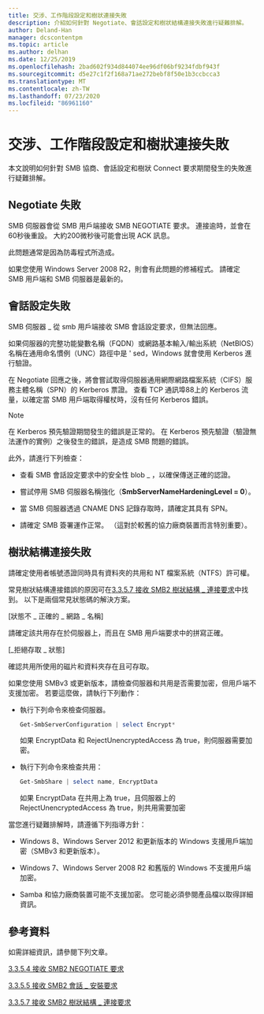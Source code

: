 ```yaml
---
title: 交涉、工作階段設定和樹狀連接失敗
description: 介紹如何針對 Negotiate、會話設定和樹狀結構連接失敗進行疑難排解。
author: Deland-Han
manager: dcscontentpm
ms.topic: article
ms.author: delhan
ms.date: 12/25/2019
ms.openlocfilehash: 2bad602f934d844074ee96df06bf9234fdbf943f
ms.sourcegitcommit: d5e27c1f2f168a71ae272bebf8f50e1b3ccbcca3
ms.translationtype: MT
ms.contentlocale: zh-TW
ms.lasthandoff: 07/23/2020
ms.locfileid: "86961160"
---
```

# <a name="negotiate-session-setup-and-tree-connect-failures"></a>交涉、工作階段設定和樹狀連接失敗

本文說明如何針對 SMB 協商、會話設定和樹狀 Connect 要求期間發生的失敗進行疑難排解。

## <a name="negotiate-fails"></a>Negotiate 失敗

SMB 伺服器會從 SMB 用戶端接收 SMB NEGOTIATE 要求。 連接逾時，並會在60秒後重設。 大約200微秒後可能會出現 ACK 訊息。

此問題通常是因為防毒程式所造成。

如果您使用 Windows Server 2008 R2，則會有此問題的修補程式。 請確定 SMB 用戶端和 SMB 伺服器是最新的。

## <a name="session-setup-fails"></a>會話設定失敗

SMB 伺服器 \_ 從 smb 用戶端接收 SMB 會話設定要求，但無法回應。

如果伺服器的完整功能變數名稱（FQDN）或網路基本輸入/輸出系統（NetBIOS）名稱在通用命名慣例（UNC）路徑中是 ' sed，Windows 就會使用 Kerberos 進行驗證。

在 Negotiate 回應之後，將會嘗試取得伺服器通用網際網路檔案系統（CIFS）服務主體名稱（SPN）的 Kerberos 票證。 查看 TCP 通訊埠88上的 Kerberos 流量，以確定當 SMB 用戶端取得權杖時，沒有任何 Kerberos 錯誤。

> [!NOTE]
> 在 Kerberos 預先驗證期間發生的錯誤是正常的。 在 Kerberos 預先驗證（驗證無法運作的實例）之後發生的錯誤，是造成 SMB 問題的錯誤。

此外，請進行下列檢查：

- 查看 SMB 會話設定要求中的安全性 blob \_ ，以確保傳送正確的認證。

- 嘗試停用 SMB 伺服器名稱強化（**SmbServerNameHardeningLevel = 0**）。

- 當 SMB 伺服器透過 CNAME DNS 記錄存取時，請確定其具有 SPN。

- 請確定 SMB 簽署運作正常。 （這對於較舊的協力廠商裝置而言特別重要）。

## <a name="tree-connect-fails"></a>樹狀結構連接失敗

請確定使用者帳號憑證同時具有資料夾的共用和 NT 檔案系統（NTFS）許可權。

常見樹狀結構連接錯誤的原因可在[3.3.5.7 接收 SMB2 樹狀結構 \_ 連接要求](/openspecs/windows_protocols/ms-smb2/652e0c14-5014-4470-999d-b174d7b2da87)中找到。 以下是兩個常見狀態碼的解決方案。

\[狀態不 \_ 正確的 \_ 網路 \_ 名稱\]

請確定該共用存在於伺服器上，而且在 SMB 用戶端要求中的拼寫正確。

\[\_拒絕存取 \_ 狀態\]

確認共用所使用的磁片和資料夾存在且可存取。

如果您使用 SMBv3 或更新版本，請檢查伺服器和共用是否需要加密，但用戶端不支援加密。 若要這麼做，請執行下列動作：

- 執行下列命令來檢查伺服器。

  ```PowerShell
  Get-SmbServerConfiguration | select Encrypt*
  ```

  如果 EncryptData 和 RejectUnencryptedAccess 為 true，則伺服器需要加密。

- 執行下列命令來檢查共用：

  ```PowerShell
  Get-SmbShare | select name, EncryptData  
  ```

  如果 EncryptData 在共用上為 true，且伺服器上的 RejectUnencryptedAccess 為 true，則共用需要加密

當您進行疑難排解時，請遵循下列指導方針：

- Windows 8、Windows Server 2012 和更新版本的 Windows 支援用戶端加密（SMBv3 和更新版本）。

- Windows 7、Windows Server 2008 R2 和舊版的 Windows 不支援用戶端加密。

- Samba 和協力廠商裝置可能不支援加密。 您可能必須參閱產品檔以取得詳細資訊。

## <a name="references"></a>參考資料

如需詳細資訊，請參閱下列文章。

[3.3.5.4 接收 SMB2 NEGOTIATE 要求](/openspecs/windows_protocols/ms-smb2/b39f253e-4963-40df-8dff-2f9040ebbeb1)

[3.3.5.5 接收 SMB2 會話 \_ 安裝要求](/openspecs/windows_protocols/ms-smb2/e545352b-9f2b-4c5e-9350-db46e4f6755e)

[3.3.5.7 接收 SMB2 樹狀結構 \_ 連接要求](/openspecs/windows_protocols/ms-smb2/652e0c14-5014-4470-999d-b174d7b2da87)
